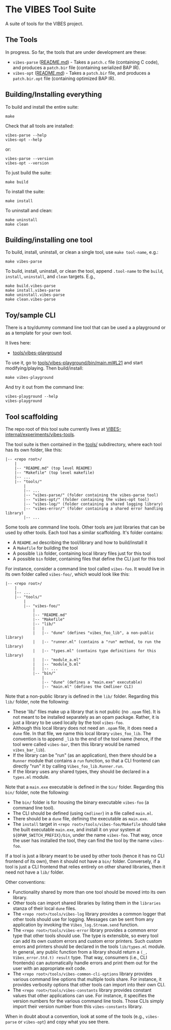 # The VIBES Tool Suite

A suite of tools for the VIBES project.


## The Tools

In progress. So far, the tools that are under development are these:

* `vibes-parse` ([README.md](tools/vibes-parse)) - Takes a `patch.c` file (containing C code), and produces a `patch.bir` file (containing serialized BAP IR).
* `vibes-opt` ([README.md](tools/vibes-opt)) - Takes a `patch.bir` file, and produces a `patch.bir.opt` file (containing optimized BAP IR).


## Building/Installing everything

To build and install the entire suite:

```
make
```

Check that all tools are installed:

```
vibes-parse --help
vibes-opt --help
```

or:

```
vibes-parse --version
vibes-opt --version
```

To just build the suite:

```
make build
```

To install the suite:

```
make install
```

To uninstall and clean:

```
make uninstall
make clean
```


## Building/installing one tool

To build, install, uninstall, or clean a single tool, use `make tool-name`, e.g.:

```
make vibes-parse
```

To build, install, uninstall, or clean the tool, append `.tool-name` to the `build`, `install`, `uninstall`, and `clean` targets. E.g.,

```
make build.vibes-parse
make install.vibes-parse
make uninstall.vibes-parse
make clean.vibes-parse
```


## Toy/sample CLI

There is a toy/dummy command line tool that can be used a a playground or as a template for your own tool.

It lives here:

* [tools/vibes-playground](tools/vibes-playground)

To use it, go to [tools/vibes-playground/bin/main.ml#L21](tools/vibes-playground/bin/main.ml#L21) and start modifying/playing. Then build/install:

```
make vibes-playground
```

And try it out from the command line:

```
vibes-playground --help
vibes-playground
```


## Tool scaffolding

The repo root of this tool suite currently lives at [VIBES-internal/experiments/vibes-tools](https://github.com/draperlaboratory/VIBES-internal/tree/main/experiments/vibes-tools).

The tool suite is then contained in the [tools/](tools/) subdirectory, where each tool has its own folder, like this:

```
|-- <repo root>/
    |
    |-- "README.md" (top level README)
    |-- "Makefile" (top level makefile)
    |-- ...
    |-- "tools/"
        |
        |-- ...
        |-- "vibes-parse/" (folder containing the vibes-parse tool)
        |-- "vibes-opt/" (folder containing the vibes-opt tool)
        |-- "vibes-log/" (folder containing a shared logging library)
        |-- "vibes-error/" (folder containing a shared error handling library)
        |-- ...
```

Some tools are command line tools. Other tools are just libraries that can be used by other tools. Each tool has a similar scaffolding. It's folder contains:

* A `README.md` describing the tool/library and how to build/install it
* A `Makefile` for building the tool
* A possible `lib` folder, containing local library files just for this tool
* A possible `bin` folder, containing files that define the CLI just for this tool

For instance, consider a command line tool called `vibes-foo`. It would live in its own folder called `vibes-foo/`, which would look like this:

```
|-- <repo root>/
    |
    |-- ...
    |-- "tools/"
        |
        |-- "vibes-foo/"
            |
            |-- "README.md"
            |-- "Makefile"
            |-- "lib/"
            |   |
            |   |-- "dune" (defines "vibes_foo_lib", a non-public library)
            |   |-- "runner.ml" (contains a "run" method, to run the library)
            |   |-- "types.ml" (contains type definitions for this library)
            |   |-- "module_a.ml"
            |   |-- "module_b.ml"
            |   |-- ...
            |-- "bin/"
                |
                |-- "dune" (defines a "main.exe" executable)
                |-- "main.ml" (defines the Cmdliner CLI)
```

Note that a non-public library is defined in the `lib/` folder. Regarding this `lib/` folder, note the following:

* These 'lib/' files make up a library that is not public (no `.opam` file). It is not meant to be installed separately as an opam package. Rather, it is just a library to be used locally by the tool `vibes-foo`.
* Although this local library does not need an `.opam` file, it does need a `dune` file. In that file, we name this local library `vibes_foo_lib`. The convention is to append `_lib` to the end of the tool name (hence, if the tool were called `vibes-bar`, then this library would be named `vibes_bar_lib`).
* If the library can be "run" (as an application), then there should be a `Runner` module that contains a `run` function, so that a CLI frontend can directly "run" it by calling `Vibes_foo_lib.Runner.run`. 
* If the library uses any shared types, they should be declared in a `types.ml` module. 

Note that a `main.exe` executable is defined in the `bin/` folder. Regarding this `bin/` folder, note the following:

* The `bin/` folder is for housing the binary executable `vibes-foo` (a command line tool).
* The CLI should be defined (using `Cmdliner`) in a file called `main.ml`.
* There should be a `dune` file, defining the executable as `main.exe`.
* The `install` target in `<repo root>/tools/vibes-foo/Makefile` should take the built executable `main.exe`, and install it on your system at `${OPAM_SWITCH_PREFIX}/bin`, under the name `vibes-foo`. That way, once the user has installed the tool, they can find the tool by the name `vibes-foo`.

If a tool is just a library meant to be used by other tools (hence it has no CLI frontend of its own), then it should not have a `bin/` folder. Conversely, if a tool is just a CLI frontend that relies entirely on other shared libraries, then it need not have a `lib/` folder.

Other conventions:

* Functionality shared by more than one tool should be moved into its own library.
* Other tools can import shared libraries by listing them in the `libraries` stanza of their local `dune` files. 
* The `<repo root>/tools/vibes-log` library provides a common logger that other tools should use for logging. Messages can be sent from any application by invoking the `Vibes_log.Stream.send` function.
* The `<repo root>/tools/vibes-error` library provides a common error type that other tools should use. The type is extensible, so every tool can add its own custom errors and custom error printers. Such custom errors and printers should be declared in the tools `lib/types.ml` module. In general, any public function from a library should return a `(_, Vibes_error.Std.t) result` type. That way, consumers (i.e., CLI frontends) can automatically handle errors and print them out for the user with an appropriate exit code.
* The `<repo root>/tools/vibes-common-cli-options` library provides various command line options that multiple tools share. For instance, it provides verbosity options that other tools can import into their own CLI.
* The `<repo root>/tools/vibes-constants` library provides constant values that other applications can use. For instance, it specifies the version numbers for the various command line tools. Those CLIs simply import their version number from this `vibes-constants` library.

When in doubt about a convention, look at some of the tools (e.g., `vibes-parse` or `vibes-opt`) and copy what you see there.
